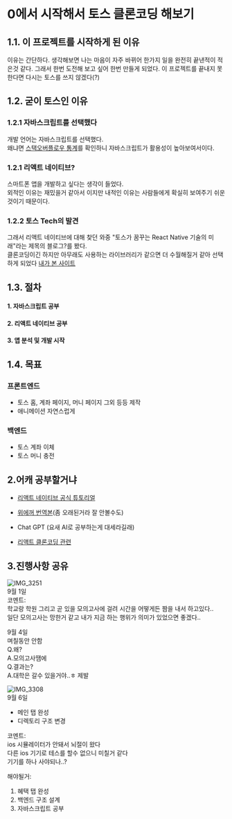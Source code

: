 # 0에서 시작해서 토스 클론코딩 해보기

## 1.1. 이 프로젝트를 시작하게 된 이유
이유는 간단하다.
생각해보면 나는 마음이 자주 바뀌어 한가지 일을 완전히 끝낸적이 적은것 같다.
그래서 한번 도전해 보고 싶어 한번 만들게 되었다.
이 프로젝트를 끝내지 못한다면 다시는 토스를 쓰지 않겠다(?)


## 1.2. 굳이 토스인 이유

### 1.2.1 자바스크립트를 선택했다
개발 언어는 자바스크립트를 선택했다.  
왜냐면 [스택오버플로우 통계](https://survey.stackoverflow.co/2024/)를 확인하니 자바스크립트가 활용성이 높아보여서이다. 

### 1.2.1 리액트 네이티브?
스마트폰 앱을 개발하고 싶다는 생각이 들었다.  
외적인 이유는 재밌을거 같아서 이지만 내적인 이유는 사람들에게 확실히 보여주기 쉬운것이기 때문이다.

### 1.2.2 토스 Tech의 발견
그래서 리액트 네이티브에 대해 찾던 와중 "토스가 꿈꾸는 React Native 기술의 미래"라는 제목의 블로그?를 봤다.  
클론코딩이긴 하지만 아무래도 사용하는 라이브러리가 같으면 더 수월해질거 같아 선택하게 되었다
[내가 본 사이트](https://toss.tech/article/react-native-2024)


## 1.3. 절차
#### 1. 자바스크립트 공부
#### 2. 리액트 네이티브 공부
#### 3. 앱 분석 및 개발 시작


## 1.4. 목표
### 프론트엔드
* 토스 홈, 계좌 페이지, 머니 페이지 그외 등등 제작
* 애니메이션 자연스럽게

### 백엔드
* 토스 계좌 이체
* 토스 머니 충전



## 2.어캐 공부할거냐
* [리액트 네이티브 공식 튜토리얼](https://reactnative.dev/docs/tutorial)  
* [위에꺼 번역본](https://g6ling.gitbooks.io/react-native-tutorial-korean/content/)(좀 오래된거라 잘 안볼수도)  
* Chat GPT (요새 AI로 공부하는게 대세라길래)  

* [리액트 클론코딩 관련](https://devsign.tistory.com/38)


## 3.진행사항 공유
![IMG_3251](https://github.com/user-attachments/assets/a3eb0d3b-1462-4897-aa0b-d7168d928440)  
9월 1일  
코멘트:  
학교랑 학원 그리고 곧 있을 모의고사에 걸려 시간을 어떻게든 짬을 내서 하고있다..  
일단 모의고사는 망한거 같고 내가 지금 하는 행위가 의미가 있었으면 좋겠다..   
  
9월 4일  
며칠동안 안함  
Q.왜?  
A.모의고사땜에  
Q.결과는?  
A.대학은 갈수 있을거야..ㅎ 제발  


![IMG_3308](https://github.com/user-attachments/assets/8b062b9c-1efd-4f17-98dd-f2a21829c81b)  
9월 6일  
- 메인 탭 완성  
- 디렉토리 구조 변경  

코멘트:  
ios 시뮬레이터가 안돼서 뇌절이 왔다  
다른 ios 기기로 테스를 할수 없으니 미칠거 같다  
기기를 하나 사야되나..?  

해야될거:  
1. 혜택 탭 완성
2. 백엔드 구조 설계
3. 자바스크립트 공부



